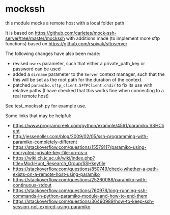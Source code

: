 # mockssh

this module mocks a remote host with a local folder path

It is based on https://github.com/carletes/mock-ssh-server/tree/master/mockssh
with additions made (to implement more sftp functions) based on https://github.com/rspivak/sftpserver

The following changes have also been made:

- revised `users` parameter, such that either a private_path_key or password can be used
- added a `dirname` parameter to the `Server` context manager, such that the this will be set as the root path
  for the duration of the context.
- patched `paramiko.sftp_client.SFTPClient.chdir` to fix its use with relative paths 
  (I have checked that this works fine when connecting to a real remote host)

See test_mockssh.py for example use. 

Some links that may be helpful:

- https://www.programcreek.com/python/example/4561/paramiko.SSHClient
- http://jessenoller.com/blog/2009/02/05/ssh-programming-with-paramiko-completely-different
- https://stackoverflow.com/questions/15579117/paramiko-using-encrypted-private-key-file-on-os-x
- https://wiki.ch.ic.ac.uk/wiki/index.php?title=Mod:Hunt_Research_Group/SSHkeyfile
- https://stackoverflow.com/questions/850749/check-whether-a-path-exists-on-a-remote-host-using-paramiko
- https://stackoverflow.com/questions/25260088/paramiko-with-continuous-stdout
- https://stackoverflow.com/questions/760978/long-running-ssh-commands-in-python-paramiko-module-and-how-to-end-them
- https://stackoverflow.com/questions/36490989/how-to-keep-ssh-session-not-expired-using-paramiko